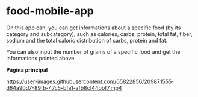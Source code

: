 # food-mobile-app

On this app can, you can get informations about a specific food (by its category and subcategory), such as calories, carbs, protein, total fat, fiber, sodium and the total 
caloric distribution of carbs, protein and fat.

You can also input the number of grams of a specific food and get the informations pointed above.

**Página principal**





https://user-images.githubusercontent.com/65822856/209871555-d64a90d7-89fb-47c5-bfa1-afb8cf44bbf7.mp4

